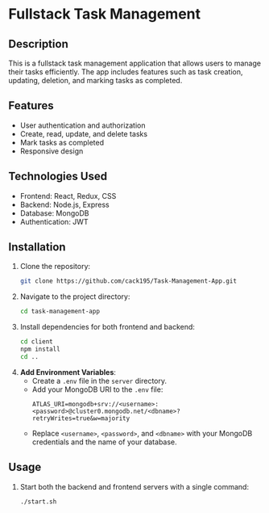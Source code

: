 # Fullstack Task Management

## Description
This is a fullstack task management application that allows users to manage their tasks efficiently. The app includes features such as task creation, updating, deletion, and marking tasks as completed.

## Features
- User authentication and authorization
- Create, read, update, and delete tasks
- Mark tasks as completed
- Responsive design

## Technologies Used
- Frontend: React, Redux, CSS
- Backend: Node.js, Express
- Database: MongoDB
- Authentication: JWT

## Installation

1. Clone the repository:
    ```sh
    git clone https://github.com/cack195/Task-Management-App.git
    ```
2. Navigate to the project directory:
    ```sh
    cd task-management-app
    ```
3. Install dependencies for both frontend and backend:
    ```sh
    cd client
    npm install
    cd ..
    ```
4. **Add Environment Variables**:
    - Create a `.env` file in the `server` directory.
    - Add your MongoDB URI to the `.env` file:
      ```plaintext
      ATLAS_URI=mongodb+srv://<username>:<password>@cluster0.mongodb.net/<dbname>?retryWrites=true&w=majority
      ```
    - Replace `<username>`, `<password>`, and `<dbname>` with your MongoDB credentials and the name of your database.

## Usage

1. Start both the backend and frontend servers with a single command:
    ```sh
    ./start.sh
    ```
